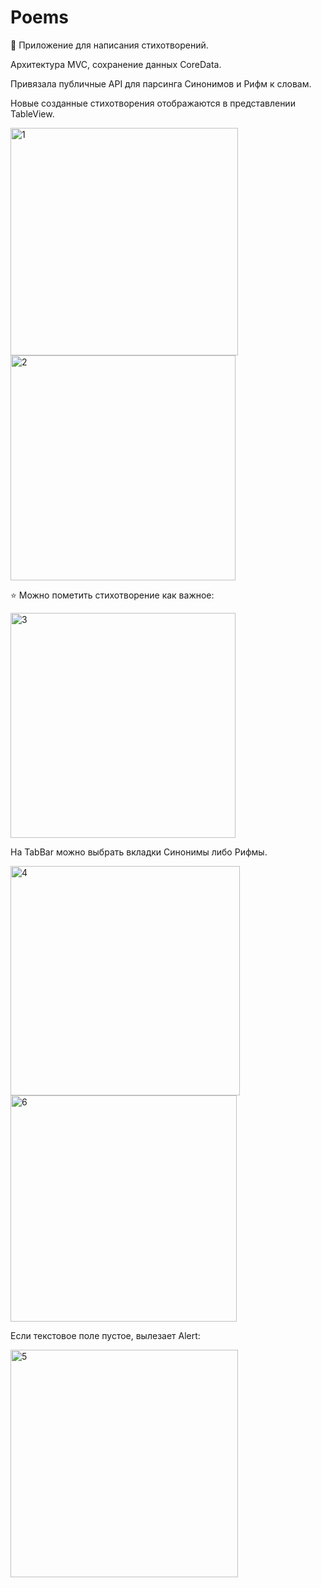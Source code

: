 # Poems

📝 Приложение для написания стихотворений.

Архитектура MVC, сохранение данных CoreData.

Привязала публичные API для парсинга Синонимов и Рифм к словам.

Новые созданные стихотворения отображаются в представлении TableView.


<img width="364" alt="1" src="https://user-images.githubusercontent.com/90995165/183964140-7c845c84-83d0-4651-983f-ae69a446d548.png">
<img width="360" alt="2" src="https://user-images.githubusercontent.com/90995165/183964149-b73f4777-8a6e-431e-86d7-a2cc2ea29505.png">


⭐️ Можно пометить стихотворение как важное:

<img width="360" alt="3" src="https://user-images.githubusercontent.com/90995165/183964185-156cd46d-5fde-4865-8ced-e37525753554.png">


На TabBar можно выбрать вкладки Синонимы либо Рифмы.

<img width="367" alt="4" src="https://user-images.githubusercontent.com/90995165/183964287-e24dc663-599a-479e-8a7a-a4ad054fc778.png">
<img width="362" alt="6" src="https://user-images.githubusercontent.com/90995165/183964294-c063335e-617a-488c-8418-7e638efb4d03.png">


Если текстовое поле пустое, вылезает Alert:

<img width="364" alt="5" src="https://user-images.githubusercontent.com/90995165/183964331-50af055a-d81f-44c9-bfae-1246215cbac9.png">


